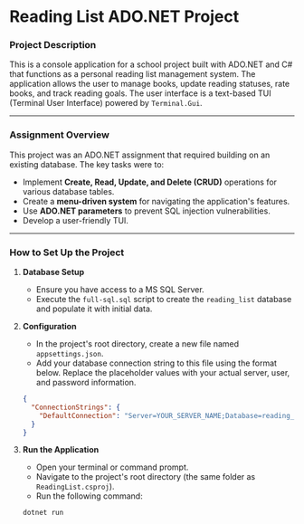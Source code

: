 # Reading List ADO.NET Project

### Project Description
This is a console application for a school project built with ADO.NET and C# that functions as a personal reading list management system. The application allows the user to manage books, update reading statuses, rate books, and track reading goals. The user interface is a text-based TUI (Terminal User Interface) powered by `Terminal.Gui`.

---

### Assignment Overview
This project was an ADO.NET assignment that required building on an existing database. The key tasks were to:

* Implement **Create, Read, Update, and Delete (CRUD)** operations for various database tables.
* Create a **menu-driven system** for navigating the application's features.
* Use **ADO.NET parameters** to prevent SQL injection vulnerabilities.
* Develop a user-friendly TUI.

---

### How to Set Up the Project

1.  **Database Setup**
    * Ensure you have access to a MS SQL Server.
    * Execute the `full-sql.sql` script to create the `reading_list` database and populate it with initial data.

2.  **Configuration**
    * In the project's root directory, create a new file named `appsettings.json`.
    * Add your database connection string to this file using the format below. Replace the placeholder values with your actual server, user, and password information.

    ```json
    {
      "ConnectionStrings": {
        "DefaultConnection": "Server=YOUR_SERVER_NAME;Database=reading_list;User Id=YOUR_USER_ID;Password=YOUR_PASSWORD;Trusted_Connection=False;TrustServerCertificate=True;"
      }
    }
    ```

3.  **Run the Application**
    * Open your terminal or command prompt.
    * Navigate to the project's root directory (the same folder as `ReadingList.csproj`).
    * Run the following command:

    ```bash
    dotnet run
    ```
